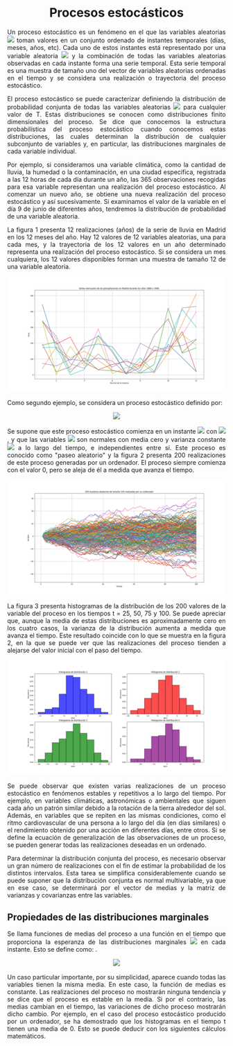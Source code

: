 <h1 align="center"> Procesos estocásticos</h1>

<p align="justify">Un proceso estocástico es un fenómeno en el que las variables aleatorias <img src = "https://latex.codecogs.com/svg.image?Z_{T}"> toman valores en un conjunto ordenado de instantes temporales (días, meses, años, etc). Cada uno de estos instantes está representado por una variable aleatoria <img src = "https://latex.codecogs.com/svg.image?z_{T}"> y la combinación de todas las variables aleatorias observadas en cada instante forma una serie temporal. Esta serie temporal es una muestra de tamaño uno del vector de variables aleatorias ordenadas en el tiempo y se considera una realización o trayectoria del proceso estocástico.</p> 

<p align="justify">El proceso estocástico se puede caracterizar definiendo la distribución de probabilidad conjunta de todas las variables aleatorias <img src="https://latex.codecogs.com/svg.image?(z_{1},&space;...,&space;z_{t},&space;...,&space;z_{T})"> para cualquier valor de T. Estas distribuciones se conocen como distribuciones finito dimensionales del proceso. Se dice que conocemos la estructura probabilística del proceso estocástico cuando conocemos estas distribuciones, las cuales determinan la distribución de cualquier subconjunto de variables y, en particular, las distribuciones marginales de cada variable individual.</p> 

<p align="justify">Por ejemplo, si consideramos una variable climática, como la cantidad de lluvia, la humedad o la contaminación, en una ciudad específica, registrada a las 12 horas de cada día durante un año, las 365 observaciones recogidas para esa variable representan una realización del proceso estocástico. Al comenzar un nuevo año, se obtiene una nueva realización del proceso estocástico y así sucesivamente. Si examinamos el valor de la variable en el día 9 de junio de diferentes años, tendremos la distribución de probabilidad de una variable aleatoria. </p> 

<p align="justify">La figura 1 presenta 12 realizaciones (años) de la serie de lluvia en Madrid en los 12 meses del año. Hay 12 valores de 12 variables aleatorias, una para cada mes, y la trayectoria de los 12 valores en un año determinado representa una realización del proceso estocástico. Si se considera un mes cualquiera, los 12 valores disponibles forman una muestra de tamaño 12 de una variable aleatoria.</p>

<p align="center"><img src="https://github.com/topassky/Analitica-de-datos/blob/master/3.%20Procesos%20estocasticos/Figure_1.png"> </p>

<p align="justify">Como segundo ejemplo, se considera un proceso estocástico definido por:</p>

<p align="center"><img src="https://latex.codecogs.com/svg.image?z_{t}=z_{t-1}&plus;a_{t}"></p>

<p align="justify">Se supone que este proceso estocástico comienza en un instante <img src="https://latex.codecogs.com/svg.image?t=0"> con <img src="https://latex.codecogs.com/svg.image?z_{0}=0">, y que las variables <img src="https://latex.codecogs.com/svg.image?a_{t}"> son normales con media cero y varianza constante <img src="https://latex.codecogs.com/svg.image?\sigma&space;^{2}"> a lo largo del tiempo, e independientes entre sí. Este proceso es conocido como "paseo aleatorio" y la figura 2 presenta 200 realizaciones de este proceso generadas por un ordenador. El proceso siempre comienza con el valor 0, pero se aleja de él a medida que avanza el tiempo.</p> 

<p align="center"><img src="https://github.com/topassky/Analitica-de-datos/blob/master/3.%20Procesos%20estocasticos/Figure_2.png"> </p>


<p align="justify">La figura 3 presenta histogramas de la distribución de los 200 valores de la variable del proceso en los tiempos t = 25, 50, 75 y 100. Se puede apreciar que, aunque la media de estas distribuciones es aproximadamente cero en los cuatro casos, la varianza de la distribución aumenta a medida que avanza el tiempo. Este resultado coincide con lo que se muestra en la figura 2, en la que se puede ver que las realizaciones del proceso tienden a alejarse del valor inicial con el paso del tiempo.</p>

<p align="center"><img src="https://github.com/topassky/Analitica-de-datos/blob/master/3.%20Procesos%20estocasticos/Figure_3.png"> </p>

<p align="justify">Se puede observar que existen varias realizaciones de un proceso estocástico en fenómenos estables y repetitivos a lo largo del tiempo. Por ejemplo, en variables climáticas, astronómicas o ambientales que siguen cada año un patrón similar debido a la rotación de la tierra alrededor del sol. Además, en variables que se repiten en las mismas condiciones, como el ritmo cardiovascular de una persona a lo largo del día (en días similares) o el rendimiento obtenido por una acción en diferentes días, entre otros. Si se define la ecuación de generalización de las observaciones de un proceso, se pueden generar todas las realizaciones deseadas en un ordenado.</p>

<p align="justify">Para determinar la distribución conjunta del proceso, es necesario observar un gran número de realizaciones con el fin de estimar la probabilidad de los distintos intervalos. Esta tarea se simplifica considerablemente cuando se puede suponer que la distribución conjunta es normal multivariable, ya que en ese caso, se determinará por el vector de medias y la matriz de varianzas y covarianzas entre las variables.</p>

<h2>Propiedades de las distribuciones marginales</h1>

<p align="justify">Se llama funciones de medias del proceso a una función en el tiempo que proporciona la esperanza de las distribuciones marginales <img src="https://latex.codecogs.com/svg.image?z_{t}"> en cada instante. Esto se define como: .</p>

<p align="center"><img src="https://latex.codecogs.com/svg.image?E[z_{t}]&amp;space;=&amp;space;\mu_{t}"></p>

<p align="justify">Un caso particular importante, por su simplicidad, aparece cuando todas las variables tienen la misma media. En este caso, la función de medias es constante. Las realizaciones del proceso no mostrarán ninguna tendencia y se dice que el proceso es estable en la media. Si por el contrario, las medias cambian en el tiempo, las variaciones de dicho proceso mostrarán dicho cambio. Por ejemplo, en el caso del proceso estocástico producido por un ordenador, se ha demostrado que los histogramas en el tiempo t tienen una media de 0. Esto se puede deducir con los siguientes cálculos matemáticos. </p>








